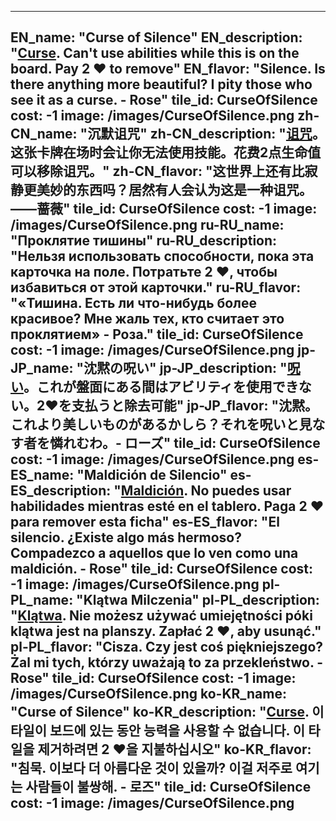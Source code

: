 ---

EN_name: "Curse of Silence"
EN_description: "<u color='FF5151'>Curse</u>.  Can't use abilities while this is on the board.  Pay 2 ❤️ to remove"
EN_flavor: "Silence. Is there anything more beautiful? I pity those who see it as a curse. - Rose"
tile_id: CurseOfSilence
cost: -1
image: /images/CurseOfSilence.png
zh-CN_name: "沉默诅咒"
zh-CN_description: "<u color='FF5151'>诅咒</u>。这张卡牌在场时会让你无法使用技能。花费2点生命值可以移除诅咒。"
zh-CN_flavor: "这世界上还有比寂静更美妙的东西吗？居然有人会认为这是一种诅咒。——蔷薇"
tile_id: CurseOfSilence
cost: -1
image: /images/CurseOfSilence.png
ru-RU_name: "Проклятие тишины"
ru-RU_description: "Нельзя использовать способности, пока эта карточка на поле. Потратьте 2 ❤️, чтобы избавиться от этой карточки."
ru-RU_flavor: "«Тишина. Есть ли что-нибудь более красивое? Мне жаль тех, кто считает это проклятием» - Роза."
tile_id: CurseOfSilence
cost: -1
image: /images/CurseOfSilence.png
jp-JP_name: "沈黙の呪い"
jp-JP_description: "<u color='FF5151'>呪い</u>。これが盤面にある間はアビリティを使用できない。2❤️を支払うと除去可能"
jp-JP_flavor: "沈黙。これより美しいものがあるかしら？それを呪いと見なす者を憐れむわ。- ローズ"
tile_id: CurseOfSilence
cost: -1
image: /images/CurseOfSilence.png
es-ES_name: "Maldición de Silencio"
es-ES_description: "<u color='FF5151'>Maldición</u>. No puedes usar habilidades mientras esté en el tablero. Paga 2 ❤️ para remover esta ficha"
es-ES_flavor: "El silencio. ¿Existe algo más hermoso? Compadezco a aquellos que lo ven como una maldición. - Rose"
tile_id: CurseOfSilence
cost: -1
image: /images/CurseOfSilence.png
pl-PL_name: "Klątwa Milczenia"
pl-PL_description: "<u color='FF5151'>Klątwa</u>. Nie możesz używać umiejętności póki klątwa jest na planszy. Zapłać 2 ❤️, aby usunąć."
pl-PL_flavor: "Cisza. Czy jest coś piękniejszego? Żal mi tych, którzy uważają to za przekleństwo. - Rose"
tile_id: CurseOfSilence
cost: -1
image: /images/CurseOfSilence.png
ko-KR_name: "Curse of Silence"
ko-KR_description: "<u color='FF5151'>Curse</u>. 이 타일이 보드에 있는 동안 능력을 사용할 수 없습니다. 이 타일을 제거하려면 2 ❤️을 지불하십시오"
ko-KR_flavor: "침묵. 이보다 더 아름다운 것이 있을까? 이걸 저주로 여기는 사람들이 불쌍해. - 로즈"
tile_id: CurseOfSilence
cost: -1
image: /images/CurseOfSilence.png
---